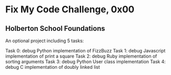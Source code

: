 # Fix My Code Challenge, 0x00
## Holberton School Foundations

An optional project including 5 tasks:

Task 0: debug Python implementation of FizzBuzz
Task 1: debug Javascript implementation of print a square
Task 2: debug Ruby implementation of sorting arguments
Task 3: debug Python User class implementation
Task 4: debug C implementation of doubly linked list
